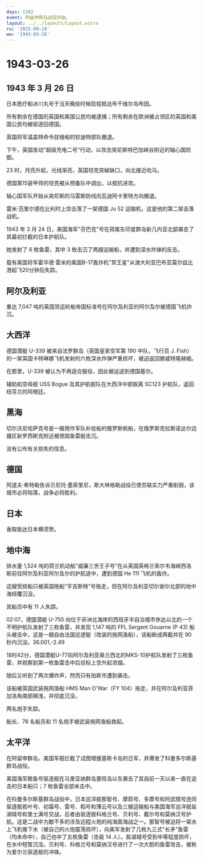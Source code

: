 ```yaml
---
days: 1302
event: 阿留申群岛战役开始。
layout: ../../layouts/Layout.astro
ru: '2025-09-18'
ww: '1943-03-26'
---
```


# 1943-03-26

## 1943 年 3 月 26 日

日本医疗船冰川丸号于当天晚些时候启程抵达布干维尔岛布因。

所有剩余在德国的英国和美国公民均被逮捕；所有剩余在欧洲被占领区的英国和美国公民均被驱逐回德国。

英国将军温盖特命令驻缅甸的钦迪特部队撤退。

下午，英国发动"超级充电二号"行动，以攻击突尼斯特巴加峡谷附近的轴心国防御。

23 时，月亮升起，光线渐亮，英国坦克突破缺口，向北接近哈马。

德国第15装甲师的坦克被从预备队中调出，以抵抗进攻。

轴心国军队开始从突尼斯的马雷斯防线向瓦迪阿卡里特方向撤退。

雷米·范里尔德在比利时上空击落了一架德国 Ju 52
运输机，这是他的第二架击落战机。

1943 年 3 月 24
日，美国海军"芬巴克"号在荷属东印度群岛新几内亚北部袭击了其最初拦截的日本护航队。

她发射了 6 枚鱼雷，其中 3 枚击沉了两艘运输船，并遭到深水炸弹的反击。

载有美国将军霍华德·雷米的美国B-17轰炸机"冥王星"从澳大利亚巴布亚莫尔兹比港起飞20分钟后失踪。

## 阿尔及利亚

重达 7,047
吨的英国货运轮船帝国标准号在阿尔及利亚的阿尔及尔被德国飞机炸沉。

## 大西洋

德国潜艇 U-339 被来自法罗群岛（英国皇家空军第 190 中队，飞行员 J.
Fish）的一架英国卡特琳娜飞机发射的六枚深水炸弹严重损坏，被迫返回挪威特隆赫姆。

在那里，U-339 被认为不再适合服役，因此被运送到德国基尔。

辅助航空母舰 USS Bogue 及其护航舰队在大西洋中部脱离 SC123
护航队，返回纽芬兰的阿根廷。

## 黑海

切尔沃尼哈萨克号是一艘用作军队补给船的俄罗斯帆船，在俄罗斯克拉斯诺达尔边疆区新罗西斯克附近被德国鱼雷艇击沉。

没有公布有关损失的信息。

## 德国

阿道夫·希特勒告诉贝尼托·墨索里尼，斯大林格勒战役已使苏联实力严重削弱，该城市必将陷落，战争必将胜利。

## 日本

香取抵达日本横须贺。

## 地中海

排水量 1,524
吨的荷兰机动船"威廉三世王子号"在从英国英格兰索尔韦海峡西洛斯前往阿尔及利亚阿尔及尔的护航途中，遭到德国
He 111 飞机的轰炸。

这艘受损船只被英国拖船"亨吉斯特"号拖走，但在阿尔及利亚切尔谢尔北部的地中海倾覆沉没。

其船员中有 11 人失踪。

02:07，德国潜艇 U-755
向位于非洲北海岸的西班牙半自治城市休达以北的一个不明护航队发射了三枚鱼雷，并发现
1,147 吨的 FFL Sergent Gouarne (P 43)
船头被击中，这是一艘自由法国巡逻艇（改装的拖网渔船），该船断成两截并在
90 秒内沉没。36.001,-2.49

18时42分，德国潜艇U-77向阿尔及利亚奥兰西北的MKS-10护航队发射了三枚鱼雷，并观察到第一枚鱼雷击中后目标上空升起浓烟。

随后又听到了两次爆炸声，然而只有珀斯市遭到袭击。

该船被英国武装拖网渔船 HMS Man O\'War（FY
104）拖走，并在阿尔及利亚菲加洛角南部搁浅，并彻底沉没。

两名炮手失踪。

船长、78 名船员和 11 名炮手被武装拖网渔船救起。

## 太平洋

在阿留申群岛，美国军舰拦截了试图增援基斯卡岛的日军，并爆发了科曼多尔斯基群岛战役。

美国海军鲸鱼号驱逐舰在马里亚纳群岛塞班岛以东袭击了其自前一天以来一直在追击的日本船只；7
枚鱼雷全部未击中。

在科曼多尔斯基群岛战役中，日本巡洋舰那智号、摩耶号、多摩号和阿武隈号连同驱逐舰若叶号、初霜号、雷号、稻号和薄云号以及三艘运输船与美国海军巡洋舰盐湖城号和里士满号交战，后者由驱逐舰科格兰号、贝利号、戴尔号和莫纳汉号护航。这是二战中为数不多的涉及远程火炮的纯海面海战之一。那智号被迫将一架水上飞机推下水（被自己的火炮震荡损坏），向美军发射了几枚九三式"长矛"鱼雷（均未命中），自己也中了五枚鱼雷（击毙
14
人）。盐湖城号受到中等程度损坏，在水中短暂沉没。贝利号、科格兰号和莫纳汉号进行了一次大胆的鱼雷攻击，被称为爱尔兰驱逐舰的冲锋。